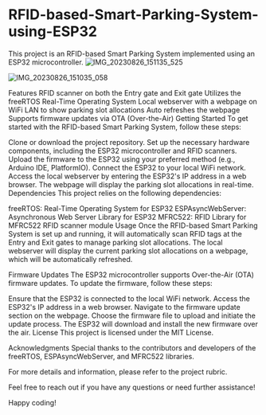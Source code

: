 # RFID-based-Smart-Parking-System-using-ESP32
This project is an RFID-based Smart Parking System implemented using an ESP32 microcontroller.
![IMG_20230826_151135_525](https://github.com/Muhaiminul-Hasan/RFID-based-Smart-Parking-System-using-ESP32/assets/50764001/16582899-4241-4595-9542-c45b30e224dc)


![IMG_20230826_151035_058](https://github.com/Muhaiminul-Hasan/RFID-based-Smart-Parking-System-using-ESP32/assets/50764001/1d8434ea-38ed-46b1-afe7-a22fd31f1c89)

Features
RFID scanner on both the Entry gate and Exit gate
Utilizes the freeRTOS Real-Time Operating System
Local webserver with a webpage on WiFi LAN to show parking slot allocations
Auto refreshes the webpage
Supports firmware updates via OTA (Over-the-Air)
Getting Started
To get started with the RFID-based Smart Parking System, follow these steps:

Clone or download the project repository.
Set up the necessary hardware components, including the ESP32 microcontroller and RFID scanners.
Upload the firmware to the ESP32 using your preferred method (e.g., Arduino IDE, PlatformIO).
Connect the ESP32 to your local WiFi network.
Access the local webserver by entering the ESP32's IP address in a web browser.
The webpage will display the parking slot allocations in real-time.
Dependencies
This project relies on the following dependencies:

freeRTOS: Real-Time Operating System for ESP32
ESPAsyncWebServer: Asynchronous Web Server Library for ESP32
MFRC522: RFID Library for MFRC522 RFID scanner module
Usage
Once the RFID-based Smart Parking System is set up and running, it will automatically scan RFID tags at the Entry and Exit gates to manage parking slot allocations. The local webserver will display the current parking slot allocations on a webpage, which will be automatically refreshed.

Firmware Updates
The ESP32 microcontroller supports Over-the-Air (OTA) firmware updates. To update the firmware, follow these steps:

Ensure that the ESP32 is connected to the local WiFi network.
Access the ESP32's IP address in a web browser.
Navigate to the firmware update section on the webpage.
Choose the firmware file to upload and initiate the update process.
The ESP32 will download and install the new firmware over the air.
License
This project is licensed under the MIT License.

Acknowledgments
Special thanks to the contributors and developers of the freeRTOS, ESPAsyncWebServer, and MFRC522 libraries.

For more details and information, please refer to the project rubric.

Feel free to reach out if you have any questions or need further assistance!

Happy coding!
